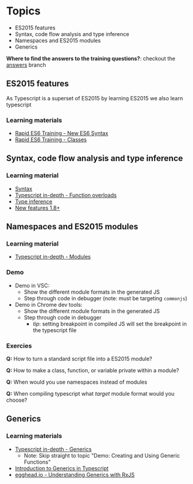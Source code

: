 # Topics

* ES2015 features
* Syntax, code flow analysis and type inference
* Namespaces and ES2015 modules
* Generics

**Where to find the answers to the training questions?**: checkout the [answers](https://github.com/ccrowhurstram/ram-typescript-training/tree/answers) branch

## ES2015 features

As Typescript is a superset of ES2015 by learning ES2015 we also learn typescript

### Learning materials

* [Rapid ES6 Training - New ES6 Syntax](https://app.pluralsight.com/player?course=rapid-es6-training&author=mark-zamoyta&name=rapid-es6-training-m2&clip=0&mode=live)
* [Rapid ES6 Training - Classes](https://app.pluralsight.com/player?course=rapid-es6-training&author=mark-zamoyta&name=rapid-es6-training-m3&clip=3&mode=live)

## Syntax, code flow analysis and type inference

### Learning material

* [Syntax](src/syntax)
* [Typescript in-depth - Function overloads](https://app.pluralsight.com/player?course=typescript-in-depth&author=brice-wilson&name=typescript-in-depth-m4&clip=11&mode=live)
* [Type inference](src/type-inference)
* [New features 1.8+](https://www.youtube.com/watch?v=6wEVu_mkJjM#t=44m25s)


## Namespaces and ES2015 modules

### Learning material

* [Typescript in-depth - Modules](https://app.pluralsight.com/player?course=typescript-in-depth&author=brice-wilson&name=typescript-in-depth-m7&clip=0&mode=live)

### Demo

* Demo in VSC:
    * Show the different module formats in the generated JS
    * Step through code in debugger (note: must be targeting `commonjs`)
* Demo in Chrome dev tools:
    * Show the different module formats in the generated JS
    * Step through code in debugger
	    * *tip*: setting breakpoint in compiled JS will set the breakpoint in the typescript file

### Exercies

**Q:** How to turn a standard script file into a ES2015 module?

**Q:** How to make a class, function, or variable private within a module?

**Q:** When would you use namespaces instead of modules

**Q:** When compiling typescript what *target* module format would you choose?


## Generics

### Learning materials

* [Typescript in-depth - Generics](https://app.pluralsight.com/player?course=typescript-in-depth&author=brice-wilson&name=typescript-in-depth-m8&clip=4&mode=live)
	* Note: Skip straight to topic "Demo: Creating and Using Generic Functions"
* [Introduction to Generics in Typescript ](https://egghead.io/lessons/typescript-introduction-to-generics-in-typescript)
* [egghead.io - Understanding Generics with RxJS](https://egghead.io/lessons/typescript-understanding-generics-with-rxjs)
